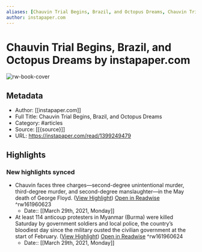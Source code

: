 ```yaml
---
aliases: [Chauvin Trial Begins, Brazil, and Octopus Dreams, Chauvin Trial Begins, Brazil, and Octopus Dreams]
author: instapaper.com
---
```

# Chauvin Trial Begins, Brazil, and Octopus Dreams by instapaper.com

![rw-book-cover](https://readwise-assets.s3.amazonaws.com/static/images/article0.00998d930354.png)

## Metadata
- Author: [[instapaper.com]]
- Full Title: Chauvin Trial Begins, Brazil, and Octopus Dreams
- Category: #articles
- Source: [[{source}]]
- URL: https://instapaper.com/read/1399249479

## Highlights
### New highlights synced
- Chauvin faces three charges—second-degree unintentional murder, third-degree murder, and second-degree manslaughter—in the May death of George Floyd. ([View Highlight](https://instapaper.com/read/1399249479/15947063)) [Open in Readwise](https://readwise.io/open/161960623) ^rw161960623
    - Date:: [[March 29th, 2021, Monday]]
- At least 114 anticoup protesters in Myanmar (Burma) were killed Saturday by government soldiers and local police, the country’s bloodiest day since the military ousted the civilian government at the start of February. ([View Highlight](https://instapaper.com/read/1399249479/15947077)) [Open in Readwise](https://readwise.io/open/161960624) ^rw161960624
    - Date:: [[March 29th, 2021, Monday]]
